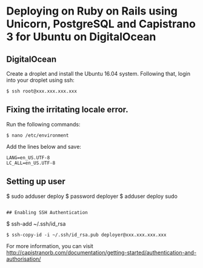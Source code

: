 # Deploying on Ruby on Rails using Unicorn, PostgreSQL and Capistrano 3 for Ubuntu on DigitalOcean

## DigitalOcean

Create a droplet and install the Ubuntu 16.04 system. Following that, login into your droplet using ssh:

```
$ ssh root@xxx.xxx.xxx.xxx
```

## Fixing the irritating locale error.

Run the following commands:

```
$ nano /etc/environment
```

Add the lines below and save:

```
LANG=en_US.UTF-8
LC_ALL=en_US.UTF-8

```
## Setting up user

$ sudo adduser deploy
$ password deployer
$ adduser deploy sudo

```

## Enabling SSH Authentication

```
$ ssh-add ~/.ssh/id_rsa

```
$ ssh-copy-id -i ~/.ssh/id_rsa.pub deployer@xxx.xxx.xxx.xxx
```

For more information, you can visit http://capistranorb.com/documentation/getting-started/authentication-and-authorisation/